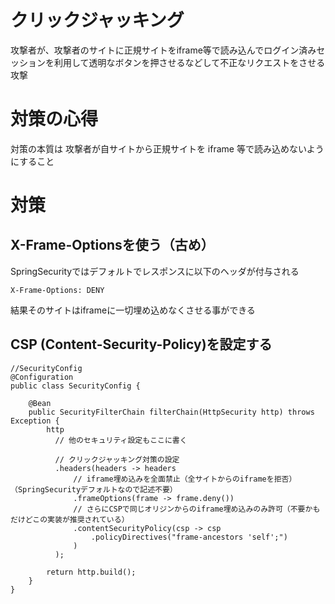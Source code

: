 # クリックジャッキング
攻撃者が、攻撃者のサイトに正規サイトをiframe等で読み込んでログイン済みセッションを利用して透明なボタンを押させるなどして不正なリクエストをさせる攻撃

# 対策の心得
対策の本質は 攻撃者が自サイトから正規サイトを iframe 等で読み込めないようにすること

# 対策
## X-Frame-Optionsを使う（古め）
SpringSecurityではデフォルトでレスポンスに以下のヘッダが付与される
```
X-Frame-Options: DENY
```
結果そのサイトはiframeに一切埋め込めなくさせる事ができる

## CSP (Content-Security-Policy)を設定する
```
//SecurityConfig
@Configuration
public class SecurityConfig {

    @Bean
    public SecurityFilterChain filterChain(HttpSecurity http) throws Exception {
        http
          // 他のセキュリティ設定もここに書く

          // クリックジャッキング対策の設定
          .headers(headers -> headers
              // iframe埋め込みを全面禁止（全サイトからのiframeを拒否）（SpringSecurityデフォルトなので記述不要）
              .frameOptions(frame -> frame.deny())
              // さらにCSPで同じオリジンからのiframe埋め込みのみ許可（不要かもだけどこの実装が推奨されている）
              .contentSecurityPolicy(csp -> csp
                  .policyDirectives("frame-ancestors 'self';")
              )
          );

        return http.build();
    }
}
```





